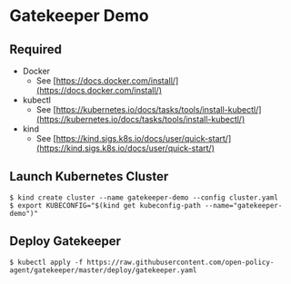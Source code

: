 # Gatekeeper Demo

## Required
* Docker
    * See [https://docs.docker.com/install/](https://docs.docker.com/install/)
* kubectl
    * See [https://kubernetes.io/docs/tasks/tools/install-kubectl/](https://kubernetes.io/docs/tasks/tools/install-kubectl/)
* kind
    * See [https://kind.sigs.k8s.io/docs/user/quick-start/](https://kind.sigs.k8s.io/docs/user/quick-start/)

## Launch Kubernetes Cluster

```console
$ kind create cluster --name gatekeeper-demo --config cluster.yaml
$ export KUBECONFIG="$(kind get kubeconfig-path --name="gatekeeper-demo")"
```

## Deploy Gatekeeper

```console
$ kubectl apply -f https://raw.githubusercontent.com/open-policy-agent/gatekeeper/master/deploy/gatekeeper.yaml
```

## 
